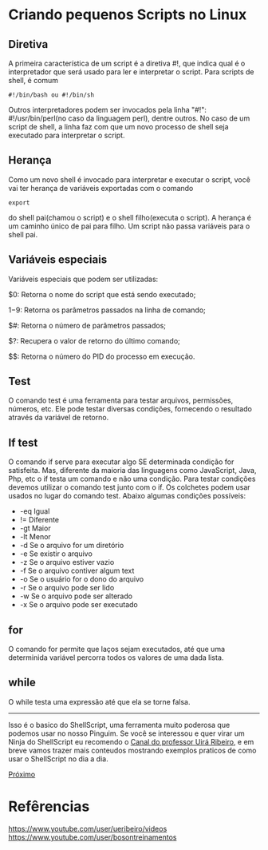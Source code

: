 # Criando pequenos Scripts no Linux

## Diretiva

A primeira característica de um script é a diretiva #!, que indica qual é o interpretador que será usado para ler e interpretar o script.
Para scripts de shell, é comum 
```console
#!/bin/bash ou #!/bin/sh
```

Outros interpretadores podem ser invocados pela linha "#!": #!/usr/bin/perl(no caso da linguagem perl), dentre outros.
No caso de um script de shell, a linha faz com que um novo processo de shell seja executado para interpretar o script.

## Herança

Como um novo shell é invocado para interpretar e executar o script, você vai ter herança de variáveis exportadas com o comando 
```console
export
```
do shell pai(chamou o script) e o shell filho(executa o script). A herança é um caminho único de pai para filho. Um script não passa variáveis para o shell pai.

## Variáveis especiais

Variáveis especiais que podem ser utilizadas:

$0: Retorna o nome do script que está sendo executado;

$1-$9: Retorna os parâmetros passados na linha de comando;

$#: Retorna o número de parâmetros passados;

$?: Recupera o valor de retorno do último comando;

$$: Retorna o número do PID do processo em execução.

## Test

O comando test é uma ferramenta para testar arquivos, permissões, números, etc. Ele pode testar diversas condições, fornecendo o resultado através da variável de retorno.

## If test

O comando if serve para executar algo SE determinada condição for satisfeita. Mas, diferente da maioria das linguagens como JavaScript, Java, Php, etc o if testa um comando e não uma condição. Para testar condições devemos utilizar o comando test junto com o if. Os colchetes podem usar usados no lugar do comando test. Abaixo algumas condições possíveis:

* -eq Igual
* != Diferente
* -gt Maior
* -lt Menor
* -d Se o arquivo for um diretório
* -e Se existir o arquivo
* -z Se o arquivo estiver vazio
* -f Se o arquivo contiver algum text
* -o Se o usuário for o dono do arquivo
* -r Se o arquivo pode ser lido
* -w Se o arquivo pode ser alterado
* -x Se o arquivo pode ser executado

## for

O comando for permite que laços sejam executados, até que uma determinida variável percorra todos os valores de uma dada lista. 

## while 

O while testa uma expressão até que ela se torne falsa.

<hr />

Isso é o basico do ShellScript, uma ferramenta muito poderosa que podemos usar no nosso Pinguim. Se você se interessou e quer virar um Ninja do ShellScript eu recomendo o [Canal do professor Uirá Ribeiro](https://www.youtube.com/user/ueribeiro/videos), e em breve vamos trazer mais conteudos mostrando exemplos praticos de como usar o ShellScript no dia a dia.

[Próximo](../4-SistemasOperacionais/1-CicloDeVida.md)

# Refêrencias

https://www.youtube.com/user/ueribeiro/videos
https://www.youtube.com/user/bosontreinamentos


